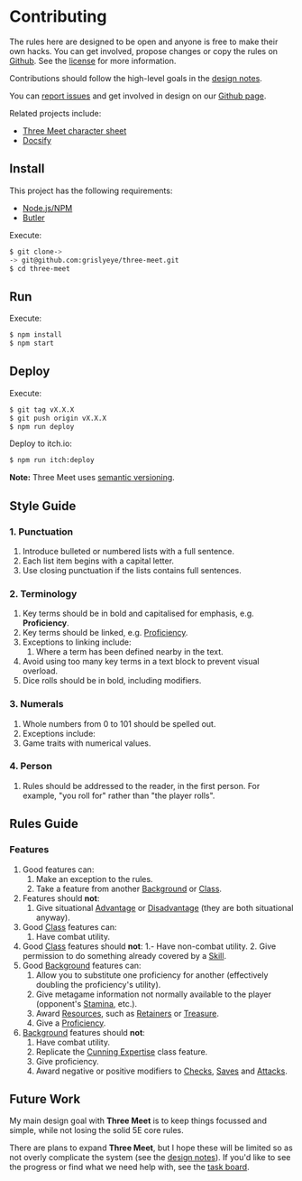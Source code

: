# Contributing

The rules here are designed to be open and anyone is free to make their own hacks. You can get involved, propose changes or copy the rules on [Github](https://github.com/grislyeye/three-meet). See the [license](license.md) for more information.

Contributions should follow the high-level goals in the [design notes](design-notes.md).

You can [report issues](https://github.com/grislyeye/three-meet/issues/new) and get involved in design on our [Github page](https://github.com/grislyeye/three-meet).

Related projects include:

- [Three Meet character sheet](https://github.com/grislyeye/three-meet-char-sheet)
- [Docsify](https://docsify.js.org)

## Install

This project has the following requirements:

- [Node.js/NPM](https://docs.npmjs.com/downloading-and-installing-node-js-and-npm)
- [Butler](https://itch.io/docs/butler/installing.html)

Execute:

```sh
$ git clone->
-> git@github.com:grislyeye/three-meet.git
$ cd three-meet
```

## Run

Execute:

```sh
$ npm install
$ npm start
```

## Deploy

Execute:

```sh
$ git tag vX.X.X
$ git push origin vX.X.X
$ npm run deploy
```

Deploy to itch.io:

```sh
$ npm run itch:deploy
```

**Note:** Three Meet uses [semantic versioning](https://semver.org/).

## Style Guide

### 1. Punctuation

1. Introduce bulleted or numbered lists with a full sentence.
2. Each list item begins with a capital letter.
3. Use closing punctuation if the lists contains full sentences.

### 2. Terminology

  1. Key terms should be in bold and capitalised for emphasis, e.g. **Proficiency**.
  2. Key terms should be linked, e.g. [Proficiency](pages/rules/proficiency).
  3. Exceptions to linking include:
     1. Where a term has been defined nearby in the text.
  5. Avoid using too many key terms in a text block to prevent visual overload.
  6. Dice rolls should be in bold, including modifiers.

### 3. Numerals

  1. Whole numbers from 0 to 101 should be spelled out.
  2. Exceptions include:
  3. Game traits with numerical values.

### 4. Person

  1. Rules should be addressed to the reader, in the first person. For example, "you roll for" rather than "the player rolls".

## Rules Guide

### Features

  1. Good features can:
     1. Make an exception to the rules.
     2. Take a feature from another [Background](pages/backgrounds/index.md) or [Class](pages/classes/index.md).
  2. Features should **not**:
     1. Give situational [Advantage](pages/rules/advantage.md) or [Disadvantage](pages/rules/advantage.md) (they are both situational anyway).
  3. Good [Class](pages/backgrounds/index.md) features can:
     1. Have combat utility.
  4. Good [Class](pages/backgrounds/index.md) features should **not**:
     1.- Have non-combat utility.
     2. Give permission to do something already covered by a [Skill](pages/characters/skills.md).
  2. Good [Background](pages/backgrounds/index.md) features can:
     1. Allow you to substitute one proficiency for another (effectively doubling the proficiency's utility).
     2. Give metagame information not normally available to the player (opponent's [Stamina](), etc.).
     3. Award [Resources](../../pages/rules/usage.md), such as [Retainers](../../pages/equipment/retainers.md) or [Treasure](../../pages/equipment/wealth.md).
     4. Give a [Proficiency](../../pages/rules/proficiency.md).
  6. [Background](pages/backgrounds/index.md) features should **not**:
     1. Have combat utility.
     2. Replicate the [Cunning Expertise](pages/classes/cunning.md#expertise) class feature.
     3. Give proficiency.
     4. Award negative or positive modifiers to [Checks](), [Saves]() and [Attacks]().

## Future Work

My main design goal with **Three Meet** is to keep things focussed and simple, while not losing the solid 5E core rules.

There are plans to expand **Three Meet**, but I hope these will be limited so as not overly complicate the system (see the [design notes](design-notes.md)). If you'd like to see the progress or find what we need help with, see the [task board](https://github.com/orgs/grislyeye/projects/1).

